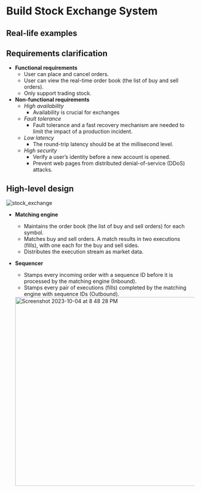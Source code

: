 # Build Stock Exchange System

## Real-life examples

## Requirements clarification
- **Functional requirements**
   - User can place and cancel orders.
   - User can view the real-time order book (the list of buy and sell orders).
   - Only support trading stock.
- **Non-functional requirements**
   - *High availability*
      - Availability is crucial for exchanges
   - *Fault tolerance*
      - Fault tolerance and a fast recovery mechanism are needed to limit the impact of a production incident.
   - *Low latency*
      - The round-trip latency should be at the millisecond level.
   - *High security*
      - Verify a user’s identity before a new account is opened.
      - Prevent web pages from distributed denial-of-service (DDoS) attacks.
    
## High-level design

![stock_exchange](https://github.com/wuyichen24/system-design-interview/assets/8989447/3d6255e0-8c56-47d5-9d21-830b4af18d5f)

- **Matching engine**
   - Maintains the order book (the list of buy and sell orders) for each symbol.
   - Matches buy and sell orders. A match results in two executions (fills), with one each for the buy and sell sides.
   - Distributes the execution stream as market data.
- **Sequencer**
   - Stamps every incoming order with a sequence ID before it is processed by the matching engine (Inbound).
   - Stamps every pair of executions (fills) completed by the matching engine with sequence IDs (Outbound).
  
  <img width="504" alt="Screenshot 2023-10-04 at 8 48 28 PM" src="https://github.com/wuyichen24/system-design-interview/assets/8989447/6e34f5e4-6676-4af3-8648-7ec3649b20b8">
